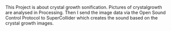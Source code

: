 This Project is about crystal growth sonification. 
Pictures of crystalgrowth are analysed in Processing. Then I send the image data via the Open Sound Control Protocol to SuperCollider which creates the sound based on the crystal growth images.
